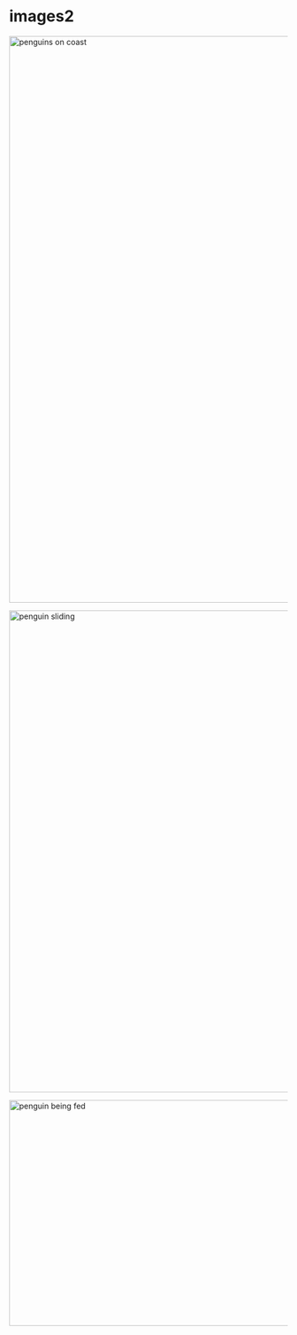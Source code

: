 # images2
<!DOCTYPE html>
<html lang="en-US">
    <head>
        <title>Gardening and Plant Care</title>
        <meta charset="UTF-8">
        <meta name="viewport" content="width=device-width, initial-scale=1.0">
        <meta name="author" content="John Enestvedt">
        <meta name="keywords" content="penguins">
        <meta name="description" content=" welcome to my gallery of penguins">  
    </head>

 <body>
<img src="
penguin-1536x1024.jpg" 
alt="penguins on coast" 
width="1536px" height="1024px"/>

<img src="
  emperor-penguins-3.webp" 
alt="penguin sliding" 
width="1280px" height="871px"/>

<img src="
  7211911226607636c9145ade61e54908.webp" 
alt="penguin being fed" 
width="611px" height="408px"/>
    </body>
</html>
